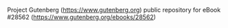 Project Gutenberg (https://www.gutenberg.org) public repository for eBook #28562 (https://www.gutenberg.org/ebooks/28562)
